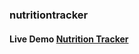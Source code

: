 ### nutritiontracker
#### Live Demo <a href="https://adityaburman.github.io/nutritiontracker/" target="_blank">Nutrition Tracker</a>
